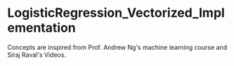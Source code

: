 # LogisticRegression_Vectorized_Implementation

Concepts are inspired from Prof. Andrew Ng's machine learning course and Siraj Raval's Videos.

